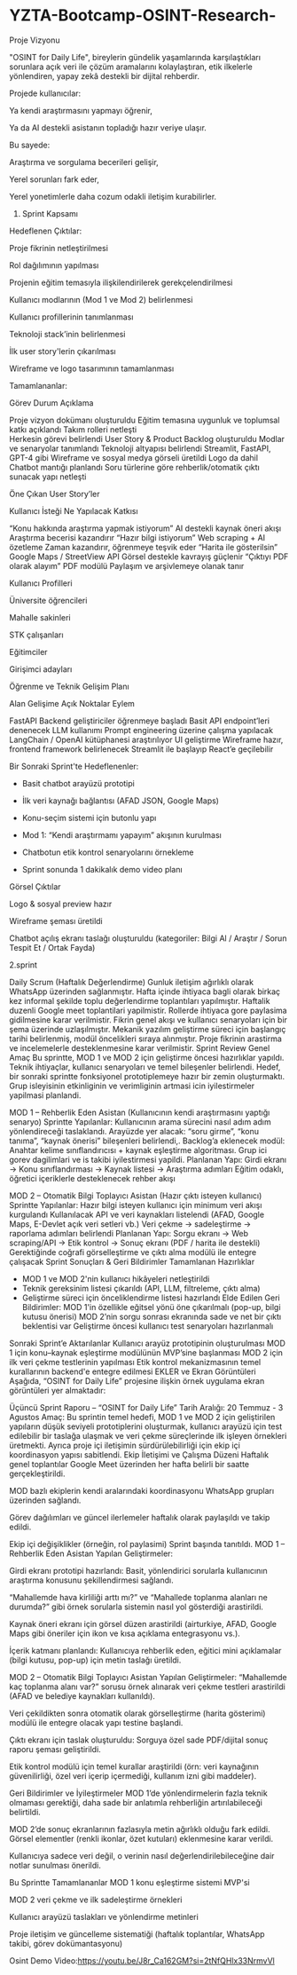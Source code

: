 # YZTA-Bootcamp-OSINT-Research-
Proje Vizyonu

"OSINT for Daily Life", bireylerin gündelik yaşamlarında karşılaştıkları sorunlara açık veri ile çözüm aramalarını kolaylaştıran, etik ilkelerle yönlendiren, yapay zekâ destekli bir dijital rehberdir.

Projede kullanıcılar:

Ya kendi araştırmasını yapmayı öğrenir,

Ya da AI destekli asistanın topladığı hazır veriye ulaşır.


Bu sayede:

Araştırma ve sorgulama becerileri gelişir,

Yerel sorunları fark eder,

Yerel yonetimlerle daha cozum odakli iletişim kurabilirler.





 1. Sprint Kapsamı

 Hedeflenen Çıktılar:

Proje fikrinin netleştirilmesi

Rol dağılımının yapılması

Projenin eğitim temasıyla ilişkilendirilerek gerekçelendirilmesi

Kullanıcı modlarının (Mod 1 ve Mod 2) belirlenmesi

Kullanıcı profillerinin tanımlanması

Teknoloji stack’inin belirlenmesi

İlk user story'lerin çıkarılması

Wireframe ve logo tasarımının tamamlanması


 Tamamlananlar:

Görev	Durum	Açıklama

Proje vizyon dokümanı oluşturuldu		Eğitim temasına uygunluk ve toplumsal katkı açıklandı
Takım rolleri netleşti	
Herkesin görevi belirlendi
User Story & Product Backlog oluşturuldu		Modlar ve senaryolar tanımlandı
Teknoloji altyapısı belirlendi	Streamlit, FastAPI, GPT-4 gibi
Wireframe ve sosyal medya görseli üretildi		Logo da dahil
Chatbot mantığı planlandı		Soru türlerine göre rehberlik/otomatik çıktı sunacak yapı netleşti





 Öne Çıkan User Story’ler

Kullanıcı İsteği	Ne Yapılacak	Katkısı

“Konu hakkında araştırma yapmak istiyorum”	AI destekli kaynak öneri akışı	Araştırma becerisi kazandırır
“Hazır bilgi istiyorum”	Web scraping + AI özetleme	Zaman kazandırır, öğrenmeye teşvik eder
“Harita ile gösterilsin”	Google Maps / StreetView API	Görsel destekle kavrayış güçlenir
“Çıktıyı PDF olarak alayım”	PDF modülü	Paylaşım ve arşivlemeye olanak tanır





 Kullanıcı Profilleri

 Üniversite öğrencileri

 Mahalle sakinleri

 STK çalışanları

 Eğitimciler

 Girişimci adayları





Öğrenme ve Teknik Gelişim Planı

Alan	Gelişime Açık Noktalar	Eylem

FastAPI	Backend geliştiriciler öğrenmeye başladı	Basit API endpoint’leri denenecek
LLM kullanımı	Prompt engineering üzerine çalışma yapılacak	LangChain / OpenAI kütüphanesi araştırılıyor
UI geliştirme	Wireframe hazır, frontend framework belirlenecek	Streamlit ile başlayıp React’e geçilebilir





 Bir Sonraki Sprint'te Hedeflenenler:

- Basit chatbot arayüzü prototipi

- İlk veri kaynağı bağlantısı (AFAD JSON, Google Maps)

- Konu-seçim sistemi için butonlu yapı

- Mod 1: “Kendi araştırmamı yapayım” akışının kurulması

- Chatbotun etik kontrol senaryolarını örnekleme

- Sprint sonunda 1 dakikalık demo video planı




 Görsel Çıktılar

 Logo & sosyal preview hazır

 Wireframe şeması üretildi

Chatbot açılış ekranı taslağı oluşturuldu (kategoriler: Bilgi Al / Araştır / Sorun Tespit Et / Ortak Fayda)


2.sprint

Daily Scrum (Haftalık Değerlendirme)
Gunluk iletişim ağırlıklı olarak WhatsApp üzerinden sağlanmıştır.
Hafta içinde ihtiyaca bagli olarak birkaç kez informal şekilde toplu değerlendirme toplantıları yapılmıştır.
Haftalik duzenli Google meet toplantilari yapilmistir.
Rollerde ihtiyaca gore paylasima gidilmesine karar verilmistir.
Fikrin genel akışı ve kullanıcı senaryoları için bir şema üzerinde uzlaşılmıştır.
Mekanik yazılım geliştirme süreci için başlangıç tarihi belirlenmiş, modül öncelikleri sıraya alınmıştır.
Proje fikrinin arastirma ve incelemelerle desteklenmesine karar verilmistir.
 Sprint Review
 Genel Amaç
Bu sprintte, MOD 1 ve MOD 2 için geliştirme öncesi hazırlıklar yapıldı. Teknik ihtiyaçlar, kullanıcı senaryoları ve temel bileşenler belirlendi. Hedef, bir sonraki sprintte fonksiyonel prototiplemeye hazır bir zemin oluşturmaktı. Grup isleyisinin etkinliginin ve verimliginin artmasi icin iyilestirmeler yapilmasi planlandi.


MOD 1 – Rehberlik Eden Asistan (Kullanıcının kendi araştırmasını yaptığı senaryo)
Sprintte Yapılanlar:
Kullanıcının arama sürecini nasıl adım adım yönlendireceği taslaklandı.
Arayüzde yer alacak: “soru girme”, “konu tanıma”, “kaynak önerisi” bileşenleri belirlendi,.
Backlog’a eklenecek modül: Anahtar kelime sınıflandırıcısı + kaynak eşleştirme algoritması.
Grup ici gorev dagilimlari ve is takibi iyilestirmesi yapildi.
Planlanan Yapı:
Girdi ekranı → Konu sınıflandırması → Kaynak listesi → Araştırma adımları
Eğitim odaklı, öğretici içeriklerle desteklenecek rehber akışı


 MOD 2 – Otomatik Bilgi Toplayıcı Asistan (Hazır çıktı isteyen kullanıcı)
Sprintte Yapılanlar:
Hazır bilgi isteyen kullanıcı için minimum veri akışı kurgulandı
Kullanılacak API ve veri kaynakları listelendi (AFAD, Google Maps, E-Devlet açık veri setleri vb.)
Veri çekme → sadeleştirme → raporlama adımları belirlendi
Planlanan Yapı:
Sorgu ekranı → Web scraping/API → Etik kontrol → Sonuç ekranı (PDF / harita ile destekli)
Gerektiğinde coğrafi görselleştirme ve çıktı alma modülü ile entegre çalışacak
Sprint Sonuçları & Geri Bildirimler
Tamamlanan Hazırlıklar
 - MOD 1 ve MOD 2'nin kullanıcı hikâyeleri netleştirildi
 - Teknik gereksinim listesi çıkarıldı (API, LLM, filtreleme, çıktı alma)
 -  Geliştirme süreci için önceliklendirme listesi hazırlandı
Elde Edilen Geri Bildirimler:
MOD 1'in özellikle eğitsel yönü öne çıkarılmalı (pop-up, bilgi kutusu önerisi)
MOD 2’nin sorgu sonrası ekranında sade ve net bir çıktı beklentisi var
Geliştirme öncesi kullanıcı test senaryoları hazırlanmalı

 Sonraki Sprint’e Aktarılanlar
Kullanıcı arayüz prototipinin oluşturulması
MOD 1 için konu–kaynak eşleştirme modülünün MVP’sine başlanması
MOD 2 için ilk veri çekme testlerinin yapılması
Etik kontrol mekanizmasının temel kurallarının backend'e entegre edilmesi
EKLER ve Ekran Görüntüleri
Aşağıda, “OSINT for Daily Life” projesine ilişkin örnek uygulama ekran görüntüleri yer almaktadır:



Üçüncü Sprint Raporu – “OSINT for Daily Life”
Tarih Aralığı: 20 Temmuz - 3 Agustos
Amaç: Bu sprintin temel hedefi, MOD 1 ve MOD 2 için geliştirilen yapıların düşük seviyeli prototiplerini oluşturmak, kullanıcı arayüzü için test edilebilir bir taslağa ulaşmak ve veri çekme süreçlerinde ilk işleyen örnekleri üretmekti. Ayrıca proje içi iletişimin sürdürülebilirliği için ekip içi koordinasyon yapısı sabitlendi.
Ekip İletişimi ve Çalışma Düzeni
Haftalık genel toplantılar Google Meet üzerinden her hafta belirli bir saatte gerçekleştirildi.


MOD bazlı ekiplerin kendi aralarındaki koordinasyonu WhatsApp grupları üzerinden sağlandı.


Görev dağılımları ve güncel ilerlemeler haftalık olarak paylaşıldı ve takip edildi.


Ekip içi değişiklikler (örneğin, rol paylasimi) Sprint başında tanıtıldı.
MOD 1 – Rehberlik Eden Asistan
Yapılan Geliştirmeler:


Girdi ekranı prototipi hazırlandı: Basit, yönlendirici sorularla kullanıcının araştırma konusunu şekillendirmesi sağlandı.


“Mahallemde hava kirliliği arttı mı?” ve “Mahallede toplanma alanları ne durumda?” gibi örnek sorularla sistemin nasıl yol gösterdiği arastirildi.


Kaynak öneri ekranı için görsel düzen arastirildi (airturkiye, AFAD, Google Maps gibi öneriler için ikon ve kısa açıklama entegrasyonu vs.).


İçerik katmanı planlandı: Kullanıcıya rehberlik eden, eğitici mini açıklamalar (bilgi kutusu, pop-up) için metin taslağı üretildi.


 MOD 2 – Otomatik Bilgi Toplayıcı Asistan
Yapılan Geliştirmeler:
“Mahallemde kaç toplanma alanı var?” sorusu örnek alınarak veri çekme testleri arastirildi (AFAD ve belediye kaynakları kullanıldı).


Veri çekildikten sonra otomatik olarak görselleştirme (harita gösterimi) modülü ile entegre olacak yapı testine başlandi.


Çıktı ekranı için taslak oluşturuldu: Sorguya özel sade PDF/dijital sonuç raporu şeması geliştirildi.


Etik kontrol modülü için temel kurallar araştirildi (örn: veri kaynağının güvenilirliği, özel veri içerip içermediği, kullanım izni gibi maddeler).


Geri Bildirimler ve İyileştirmeler
MOD 1’de yönlendirmelerin fazla teknik olmaması gerektiği, daha sade bir anlatımla rehberliğin artırılabileceği belirtildi.


MOD 2’de sonuç ekranlarının fazlasıyla metin ağırlıklı olduğu fark edildi. Görsel elementler (renkli ikonlar, özet kutuları) eklenmesine karar verildi.


Kullanıcıya sadece veri değil, o verinin nasıl değerlendirilebileceğine dair notlar sunulması önerildi.


 Bu Sprintte Tamamlananlar
MOD 1 konu eşleştirme sistemi MVP'si


MOD 2 veri çekme ve ilk sadeleştirme örnekleri


Kullanıcı arayüzü taslakları ve yönlendirme metinleri


Proje iletişim ve güncelleme sistematiği (haftalık toplantılar, WhatsApp takibi, görev dokümantasyonu)


Osint Demo Video:https://youtu.be/J8r_Ca162GM?si=2tNfQHlx33NrmvVl










